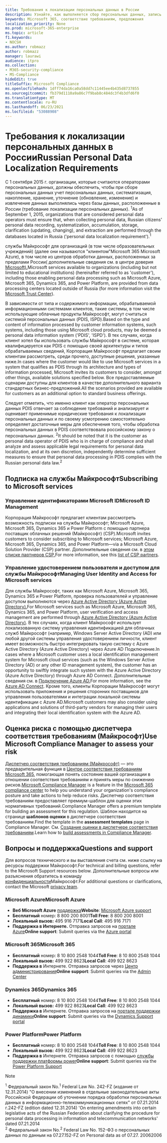 ```yaml
---
title: Требования к локализации персональных данных в России
description: Узнайте, как выполняется сбор персональных данных, запись персональных данных российских граждан, систематизация, накопление, хранение, разъяснение и извлечение в службы Майкрософт и базах данных, расположенных в России.
keywords: Microsoft 365, соответствие требованиям, предложения
localization_priority: None
ms.prod: microsoft-365-enterprise
ms.topic: article
f1.keywords:
- NOCSH
ms.author: robmazz
author: robmazz
manager: laurawi
audience: itpro
ms.collection:
- M365-security-compliance
- MS-Compliance
hideEdit: true
titleSuffix: Microsoft Compliance
ms.openlocfilehash: 1dff74da16ca0a58dd7c11445ee4b435d8737855
ms.sourcegitcommit: fb379d1110a9a86c7f9bab8c484dc3f4b3dfd6f0
ms.translationtype: MT
ms.contentlocale: ru-RU
ms.lasthandoff: 06/23/2021
ms.locfileid: "53088908"
---
```

# <a name="russian-personal-data-localization-requirements"></a><span data-ttu-id="1e06a-104">Требования к локализации персональных данных в России</span><span class="sxs-lookup"><span data-stu-id="1e06a-104">Russian Personal Data Localization Requirements</span></span>

<span data-ttu-id="1e06a-105">С 1 сентября 2015 г. организации, которые считаются операторами персональных данных, должны обеспечить, чтобы при сборе персональных данных учет персональных данных, систематизация, накопление, хранение, уточнение (обновление, изменение) и извлечение данных выполнялись через базы данных, расположенные в России (требование локализации персональных данных). <sup>1</sup></span><span class="sxs-lookup"><span data-stu-id="1e06a-105">As of September 1, 2015, organizations that are considered personal data operators must ensure that, when collecting personal data, Russian citizens' personal data recording, systematization, accumulation, storage, clarification (updating, changing), and extraction are performed through the databases located in Russia ('personal data localization requirement').<sup>1</sup></span></span>

<span data-ttu-id="1e06a-106">службы Майкрософт для организаций (в том числе образовательных учреждений) (далее они называются "клиентом"Microsoft 365 Microsoft Azure), в том числе из центров обработки данных, расположенных за пределами России( дополнительные сведения см. в центре доверия [Microsoft).](https://www.microsoft.com/trust-center)</span><span class="sxs-lookup"><span data-stu-id="1e06a-106">Microsoft services available to organizations (including but not limited to educational institutions) (hereinafter referred to as 'customer'), including those enabling personal data processing such as Microsoft Azure, Microsoft 365, Dynamics 365, and Power Platform, are provided from data processing centers located outside of Russia (for more information visit the [Microsoft Trust Center](https://www.microsoft.com/trust-center)).</span></span>

<span data-ttu-id="1e06a-107">В зависимости от типа и содержимого информации, обрабатываемой информационными системами клиентов, такие системы, в том числе использующие облачные продукты Майкрософт, могут считаться системой персональных данных (PDIS, ISPD).</span><span class="sxs-lookup"><span data-stu-id="1e06a-107">Based on the type and content of information processed by customer information systems, such systems, including those using Microsoft cloud products, may be deemed a personal data information system ('PDIS', 'ISPD').</span></span> <span data-ttu-id="1e06a-108">В тех случаях, когда клиент хотел бы использовать службы Майкрософт в системе, которая квалифицируется как PDIS с помощью своей архитектуры и типов обрабатываемых сведений, Корпорация Майкрософт предлагает своим клиентам рассмотреть, среди прочего, доступные решения, указанные ниже.</span><span class="sxs-lookup"><span data-stu-id="1e06a-108">In cases where the customer would like to use Microsoft services in a system that qualifies as PDIS through its architecture and types of information processed, Microsoft invites its customers to consider, amongst other things, available solutions specified below.</span></span> <span data-ttu-id="1e06a-109">Все предоставляемые сценарии доступны для клиентов в качестве дополнительного варианта стандартных бизнес-предложений.</span><span class="sxs-lookup"><span data-stu-id="1e06a-109">All the scenarios provided are available for customers as an additional option to standard business offerings.</span></span>

<span data-ttu-id="1e06a-110">Следует отметить, что именно клиент как оператор персональных данных PDIS отвечает за соблюдение требований и анализирует и оценивает применимые юридические требования к локализации персональных данных и по своему усмотрению самостоятельно определяет достаточные меры для обеспечения того, чтобы обработка персональных данных в PDIS соответствовала российскому закону о персональных данных. <sup>2</sup></span><span class="sxs-lookup"><span data-stu-id="1e06a-110">It should be noted that it is the customer as personal data operator of PDIS who is in charge of compliance and shall analyze and assess applicable legal requirements for personal data localization, and at its own discretion, independently determine sufficient measures to ensure that personal data processing in PDIS complies with the Russian personal data law.<sup>2</sup></span></span>

## <a name="subscribing-to-microsoft-services"></a><span data-ttu-id="1e06a-111">Подписка на службы Майкрософт</span><span class="sxs-lookup"><span data-stu-id="1e06a-111">Subscribing to Microsoft services</span></span>

### <a name="microsoft-id-management"></a><span data-ttu-id="1e06a-112">Управление идентификаторами Microsoft ID</span><span class="sxs-lookup"><span data-stu-id="1e06a-112">Microsoft ID Management</span></span>

<span data-ttu-id="1e06a-113">Корпорация Майкрософт предлагает клиентам рассмотреть возможность подписки на службы Майкрософт; Microsoft Azure, Microsoft 365, Dynamics 365 и Power Platform с помощью партнера поставщик облачных решений (Майкрософт) (CSP).</span><span class="sxs-lookup"><span data-stu-id="1e06a-113">Microsoft invites customers to consider subscribing to Microsoft services; Microsoft Azure, Microsoft 365, Dynamics 365, and Power Platform—via a Microsoft Cloud Solution Provider (CSP) partner.</span></span> <span data-ttu-id="1e06a-114">Дополнительные сведения см. в [этом списке партнеров CSP.](https://pinpoint.microsoft.com/search?type=services&campaign=691)</span><span class="sxs-lookup"><span data-stu-id="1e06a-114">For more information, see this [list of CSP partners](https://pinpoint.microsoft.com/search?type=services&campaign=691).</span></span>

### <a name="managing-user-identity-and-access-for-microsoft-services"></a><span data-ttu-id="1e06a-115">Управление удостоверением пользователя и доступом для службы Майкрософт</span><span class="sxs-lookup"><span data-stu-id="1e06a-115">Managing User Identity and Access for Microsoft services</span></span>

<span data-ttu-id="1e06a-116">Для службы Майкрософт, таких как Microsoft Azure, Microsoft 365, Dynamics 365 и Power Platform, проверка пользователей и управление доступом выполняются через [Azure Active Directory (Azure Active Directory).](https://azure.microsoft.com/services/active-directory/)</span><span class="sxs-lookup"><span data-stu-id="1e06a-116">For Microsoft services such as Microsoft Azure, Microsoft 365, Dynamics 365, and Power Platform, user verification and access management are performed through [Azure Active Directory (Azure Active Directory)](https://azure.microsoft.com/services/active-directory/).</span></span> <span data-ttu-id="1e06a-117">В тех случаях, когда клиент Майкрософт использует локализованную систему управления идентификацией для облачных служб Майкрософт (например, Windows Server Active Directory (AD) или любой другой системы управления удостоверением личности, клиент имеет возможность быстро интегрировать такую систему с Azure Active Directory (Azure Active Directory) через Azure AD Подключение.</span><span class="sxs-lookup"><span data-stu-id="1e06a-117">In cases where a Microsoft customer uses a local identification management system for Microsoft cloud services (such as the Windows Server Active Directory (AD) or any other ID management system), the customer has an opportunity to swiftly integrate such system with the Azure Active Directory (Azure Active Directory) through Azure AD Connect.</span></span> <span data-ttu-id="1e06a-118">Дополнительные сведения см. в [Подключение Azure AD.](/azure/active-directory/cloud-provisioning/)</span><span class="sxs-lookup"><span data-stu-id="1e06a-118">For more information, see the [Azure AD Connect](/azure/active-directory/cloud-provisioning/).</span></span> <span data-ttu-id="1e06a-119">Кроме того, клиенты Корпорации Майкрософт могут использовать приложения и решения сторонних поставщиков для управления пользователями и интеграции локальной системы идентификации с Azure AD.</span><span class="sxs-lookup"><span data-stu-id="1e06a-119">Microsoft customers may also consider using applications and solutions of third-party vendors for managing their users and integrating their local identification system with the Azure AD.</span></span>

## <a name="use-microsoft-compliance-manager-to-assess-your-risk"></a><span data-ttu-id="1e06a-120">Оценка риска с помощью диспетчера соответствия требованиям (Майкрософт)</span><span class="sxs-lookup"><span data-stu-id="1e06a-120">Use Microsoft Compliance Manager to assess your risk</span></span>

<span data-ttu-id="1e06a-121">[Диспетчер соответствия требованиям (Майкрософт)](/microsoft-365/compliance/compliance-manager) — это предварительная функция в [Центре соответствия требованиям Microsoft 365](/microsoft-365/compliance/microsoft-365-compliance-center), помогающая понять состояние вашей организации в отношении соответствия требованиям и принять меры по снижению рисков.</span><span class="sxs-lookup"><span data-stu-id="1e06a-121">[Microsoft Compliance Manager](/microsoft-365/compliance/compliance-manager) is a feature in the [Microsoft 365 compliance center](/microsoft-365/compliance/microsoft-365-compliance-center) to help you understand your organization's compliance posture and take actions to help reduce risks.</span></span> <span data-ttu-id="1e06a-122">Диспетчер соответствия требованиям предоставляет премиум-шаблон для оценки этих нормативных требований.</span><span class="sxs-lookup"><span data-stu-id="1e06a-122">Compliance Manager offers a premium template for building an assessment for this regulation.</span></span> <span data-ttu-id="1e06a-123">Шаблон находится на странице **шаблонов оценки** в диспетчере соответствия требованиям.</span><span class="sxs-lookup"><span data-stu-id="1e06a-123">Find the template in the **assessment templates** page in Compliance Manager.</span></span> <span data-ttu-id="1e06a-124">См. [Создание оценки в диспетчере соответствия требованиям](/microsoft-365/compliance/compliance-manager-assessments).</span><span class="sxs-lookup"><span data-stu-id="1e06a-124">Learn how to [build assessments in Compliance Manager](/microsoft-365/compliance/compliance-manager-assessments).</span></span>

## <a name="questions-and-support"></a><span data-ttu-id="1e06a-125">Вопросы и поддержка</span><span class="sxs-lookup"><span data-stu-id="1e06a-125">Questions and support</span></span>

<span data-ttu-id="1e06a-126">Для вопросов технического и вы выставления счета см. ниже ссылку на ресурсы поддержки Майкрософт.</span><span class="sxs-lookup"><span data-stu-id="1e06a-126">For technical and billing questions, refer to the Microsoft Support resources below.</span></span> <span data-ttu-id="1e06a-127">Дополнительные вопросы или разъяснения обратитесь в команду [конфиденциальности](https://support.microsoft.com/gp/privacy-page)Майкрософт.</span><span class="sxs-lookup"><span data-stu-id="1e06a-127">For additional questions or clarifications, contact the Microsoft [privacy team](https://support.microsoft.com/gp/privacy-page).</span></span>

### <a name="microsoft-azure"></a><span data-ttu-id="1e06a-128">Microsoft Azure</span><span class="sxs-lookup"><span data-stu-id="1e06a-128">Microsoft Azure</span></span>

- <span data-ttu-id="1e06a-129">**Веб Microsoft Azure** [поддержка](https://aka.ms/GetAzureSupport)</span><span class="sxs-lookup"><span data-stu-id="1e06a-129">**Website**: [Microsoft Azure support](https://aka.ms/GetAzureSupport)</span></span>
- <span data-ttu-id="1e06a-130">**Бесплатный** номер: 8 800 200 8001</span><span class="sxs-lookup"><span data-stu-id="1e06a-130">**Toll Free**: 8 800 200 8001</span></span>
- <span data-ttu-id="1e06a-131">**Локальный вызов:** 495 916 7171</span><span class="sxs-lookup"><span data-stu-id="1e06a-131">**Local Call**: 495 916 7171</span></span>
- <span data-ttu-id="1e06a-132">**Поддержка в Интернете.** Отправка запросов на [портале Azure](https://portal.azure.com)</span><span class="sxs-lookup"><span data-stu-id="1e06a-132">**Online support**: Submit queries via the [Azure portal](https://portal.azure.com)</span></span>

### <a name="microsoft-365"></a><span data-ttu-id="1e06a-133">Microsoft 365</span><span class="sxs-lookup"><span data-stu-id="1e06a-133">Microsoft 365</span></span>

- <span data-ttu-id="1e06a-134">**Бесплатный** номер: 8 10 800 2548 1044</span><span class="sxs-lookup"><span data-stu-id="1e06a-134">**Toll Free**: 8 10 800 2548 1044</span></span>
- <span data-ttu-id="1e06a-135">**Локальный вызов:** 499 922 8623</span><span class="sxs-lookup"><span data-stu-id="1e06a-135">**Local Call**: 499 922 8623</span></span>
- <span data-ttu-id="1e06a-136">**Поддержка в** Интернете. Отправка запросов через [Центр администрирования](https://portal.office.com/)</span><span class="sxs-lookup"><span data-stu-id="1e06a-136">**Online support**: Submit queries via the [Admin Center](https://portal.office.com/)</span></span>

### <a name="dynamics-365"></a><span data-ttu-id="1e06a-137">Dynamics 365</span><span class="sxs-lookup"><span data-stu-id="1e06a-137">Dynamics 365</span></span>

- <span data-ttu-id="1e06a-138">**Бесплатный** номер: 8 10 800 2548 1044</span><span class="sxs-lookup"><span data-stu-id="1e06a-138">**Toll Free**: 8 10 800 2548 1044</span></span>
- <span data-ttu-id="1e06a-139">**Локальный вызов:** 499 922 8623</span><span class="sxs-lookup"><span data-stu-id="1e06a-139">**Local Call**: 499 922 8623</span></span>
- <span data-ttu-id="1e06a-140">**Поддержка в** Интернете. Отправка запросов на [портале поддержки динамики](https://dynamics.microsoft.com/support/)</span><span class="sxs-lookup"><span data-stu-id="1e06a-140">**Online support**: Submit queries via the [Dynamics Support portal](https://dynamics.microsoft.com/support/)</span></span>

### <a name="power-platform"></a><span data-ttu-id="1e06a-141">Power Platform</span><span class="sxs-lookup"><span data-stu-id="1e06a-141">Power Platform</span></span>

- <span data-ttu-id="1e06a-142">**Бесплатный** номер: 8 10 800 2548 1044</span><span class="sxs-lookup"><span data-stu-id="1e06a-142">**Toll Free**: 8 10 800 2548 1044</span></span>
- <span data-ttu-id="1e06a-143">**Локальный вызов:** 499 922 8623</span><span class="sxs-lookup"><span data-stu-id="1e06a-143">**Local Call**: 499 922 8623</span></span>
- <span data-ttu-id="1e06a-144">**Поддержка в** Интернете. Отправка запросов с помощью [службы поддержки платформы power](/power-platform/admin/get-help-support)</span><span class="sxs-lookup"><span data-stu-id="1e06a-144">**Online support**: Submit queries via the [Power Platform Support](/power-platform/admin/get-help-support)</span></span>

> [!NOTE]
> <span data-ttu-id="1e06a-145"><sup>1</sup> Федеральный закон No.</span><span class="sxs-lookup"><span data-stu-id="1e06a-145"><sup>1</sup> Federal Law No.</span></span> <span data-ttu-id="1e06a-146">242-FZ (издание от 12.31.2014) "О внесении изменений в отдельные законодательные акты Российской Федерации об уточнении порядка обработки персональных данных в информационно-телекоммуникационных сетях" от 07.21.2014 г.</span><span class="sxs-lookup"><span data-stu-id="1e06a-146">242-FZ (edition dated 12.31.2014) 'On entering amendments into certain legislative acts of the Russian Federation about clarifying the procedure for personal data processing in information and telecommunication networks' dated 07.21.2014</span></span> <br>
> <span data-ttu-id="1e06a-147"><sup>2</sup> Федеральный закон No.</span><span class="sxs-lookup"><span data-stu-id="1e06a-147"><sup>2</sup> Federal Law No.</span></span> <span data-ttu-id="1e06a-148">152-ФЗ о персональных данных по данным на 07.27.</span><span class="sxs-lookup"><span data-stu-id="1e06a-148">152-FZ on Personal data as of 07.27.</span></span> <span data-ttu-id="1e06a-149">2006</span><span class="sxs-lookup"><span data-stu-id="1e06a-149">2006</span></span><br>
